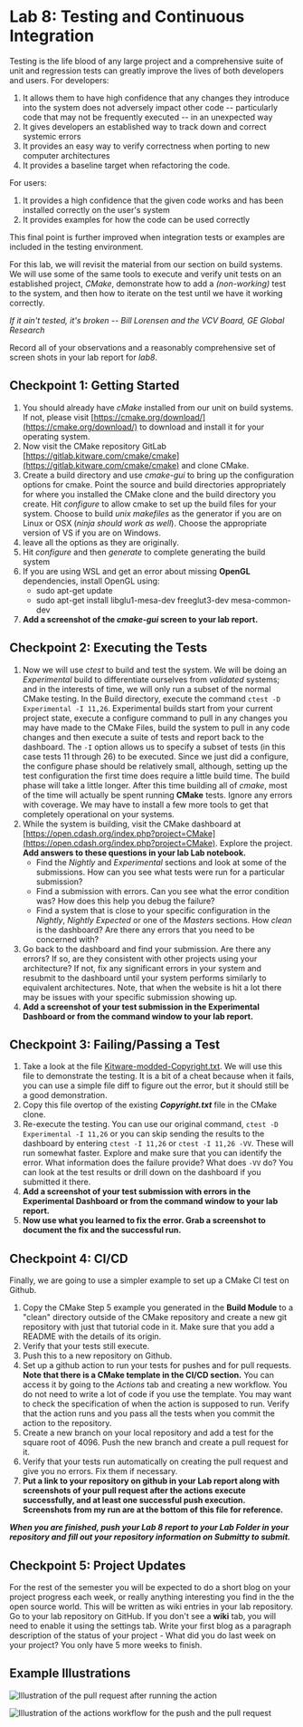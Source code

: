 # Lab 8: Testing and Continuous Integration

Testing is the life blood of any large project and a comprehensive
suite of unit and regression tests can greatly improve the lives of both developers and users. For developers:

1. It allows them to have high confidence that any changes they introduce into the system does not adversely impact other code -- particularly code that may not be frequently executed -- in an unexpected way
2. It gives developers an established way to track down and correct systemic errors
3. It provides an easy way to verify correctness when porting to new computer architectures
4. It provides a baseline target when refactoring the code.

For users:

1. It provides a high confidence that the given code works and has been installed correctly on the user's system
2. It provides examples for how the code can be used correctly

This final point is further improved when integration tests or examples are included in the testing environment.

For this lab, we will revisit the material from our section on build systems. We will use some of the same tools to execute and verify unit tests on an established project, *CMake*, demonstrate how to add a _(non-working)_ test to the system, and then how to iterate on the test until we have it working correctly.

*If it ain't tested, it's broken -- Bill Lorensen and the VCV Board, GE Global Research*

Record all of your observations and a reasonably comprehensive set of screen shots in your lab report for *lab8*.

## Checkpoint 1: Getting Started
1. You should already have *cMake* installed from our unit on build systems. If not, please visit [https://cmake.org/download/](https://cmake.org/download/) to download and install it for your operating system.
2. Now visit the CMake repository GitLab [https://gitlab.kitware.com/cmake/cmake](https://gitlab.kitware.com/cmake/cmake) and clone CMake.
3. Create a build directory and use *cmake-gui* to bring up the configuration options for cmake. Point the source and build directories appropriately for where you installed the CMake clone and the build directory you create. Hit _configure_ to allow cmake to set up the build files for your system. Choose to build _unix makefiles_ as the generator if you are on Linux or OSX (_ninja should work as well_). Choose the appropriate version of VS if you are on Windows.
5. leave all the options as they are originally.
5. Hit *configure* and then *generate* to complete generating the build system
6. If you are using WSL and get an error about missing **OpenGL** dependencies, install OpenGL using:
    -  sudo apt-get update
    -  sudo apt-get install libglu1-mesa-dev freeglut3-dev mesa-common-dev
7. **Add a screenshot of the *cmake-gui* screen to your lab report.**

## Checkpoint 2: Executing the Tests
1. Now we will use *ctest* to build and test the system. We will be doing an *Experimental* build to differentiate ourselves from *validated* systems; and in the interests of time, we will only run a subset of the normal CMake testing. In the Build directory, execute the command `ctest -D Experimental -I 11,26`. Experimental builds start from your current project state, execute a configure command to pull in any changes you may have made to the CMake Files, build the system to pull in any code changes and then execute a suite of tests and report back to the dashboard. The `-I` option allows us to specify a subset of tests (in this case tests 11 through 26) to be executed. Since we just did a configure, the configure phase should be relatively small, although, setting up the test configuration the first time does require a little build time. The build phase will take a little longer. After this time building all of *cmake*, most of the time will actually be spent running **CMake** tests. Ignore any errors with coverage. We may have to install a few more tools to get that completely operational on your systems.
1. While the system is building, visit the CMake dashboard at [https://open.cdash.org/index.php?project=CMake](https://open.cdash.org/index.php?project=CMake). Explore the project. **Add answers to these questions in your lab Lab notebook.**
	- Find the *Nightly* and *Experimental* sections and look at some of the submissions. How can you see what tests were run for a particular submission?
	- Find a submission with errors. Can you see what the error condition was? How does this help you debug the failure?
	- Find a system that is close to your specific configuration in the *Nightly*, *Nightly Expected* or one of the *Masters* sections. How _clean_ is the dashboard? Are there any errors that you need to be concerned with?
3. Go back to the dashboard and find your submission. Are there any errors? If so, are they consistent with other projects using your architecture? If not, fix any significant errors in your system and resubmit to the dashboard until your system performs similarly to equivalent architectures. Note, that when the website is hit a lot there may be issues with your specific submission showing up.
4. **Add a screenshot of your test submission in the Experimental Dashboard or from the command window to your lab report.**


## Checkpoint 3: Failing/Passing a Test
1. Take a look at the file [Kitware-modded-Copyright.txt](Kitware-modded-Copyright.txt). We will use this file to demonstrate the testing. It is a bit of a cheat because when it fails, you can use a simple file diff to figure out the error, but it should still be a good demonstration.
2. Copy this file overtop of the existing ***Copyright.txt*** file in the CMake clone.
3. Re-execute the testing. You can use our original command, `ctest -D Experimental -I 11,26` or you can skip sending the results to the dashboard by entering `ctest -I 11,26` or `ctest -I 11,26 -VV`. These will run somewhat faster. Explore and make sure that you can identify the error. What information does the failure provide? What does `-VV` do? You can look at the test results or drill down on the dashboard if you submitted it there.
4. **Add a screenshot of your test submission with errors in the Experimental Dashboard or from the command window to your lab report.**
5. **Now use what you learned to fix the error. Grab a screenshot to document the fix and the successful run.**

## Checkpoint 4: CI/CD
Finally, we are going to use a simpler example to set up a CMake CI test on Github.

1. Copy the CMake Step 5 example you generated in the **Build Module** to a "clean" directory outside of the CMake repository and create a new git repository with just that tutorial code in it. Make sure that you add a README with the details of its origin.
2. Verify that your tests still execute.
2. Push this to a new repository on Github.
3. Set up a github action to run your tests for pushes and for pull requests. **Note that there is a CMake template in the CI/CD section.** You can access it by going to the *Actions* tab and creating a new workflow. You do not need to write a lot of code if you use the template. You may want to check the specification of when the action is supposed to run. Verify that the action runs and you pass all the tests when you commit the action to the repository.
4. Create a new branch on your local repository and add a test for the square root of 4096. Push the new branch and create a pull request for it.
5. Verify that your tests run automatically on creating the pull request and give you no errors. Fix them if necessary.
6. **Put a link to your repository on github in your Lab report along with screenshots of your pull request after the actions execute successfully, and at least one successful push execution. Screenshots from my run are at the bottom of this file for reference.**

***When you are finished, push your Lab 8 report to your Lab Folder in your repository and fill out your repository information on Submitty to submit.***

## Checkpoint 5: Project Updates
For the rest of the semester you will be expected to do a short blog on your project progress each week, or really anything interesting you find in the the open source world. This will be written as wiki entries in your lab repository. Go to your lab repository on GitHub. If you don't see a **wiki** tab, you will need to enable it using the settings tab. Write your first blog as a paragraph description of the status of your project - What did you do last week on your project? You only have 5 more weeks to finish.

## Example Illustrations
![Illustration of the pull request after running the action](PullRequest.png "PullRequest.png")

![Illustration of the actions workflow for the push and the pull request](Workflow.png "Workflow.png")
